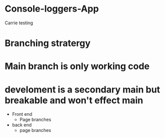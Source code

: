 # Console-loggers-App
Carrie testing

# Branching stratergy

# Main branch is only working code

# develoment is a secondary main but breakable and won't effect main
 - Front end
    - Page branches
- back end
    - page branches

